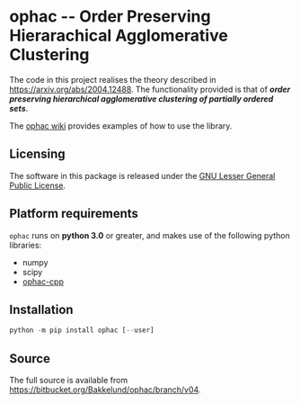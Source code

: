 # ophac -- Order Preserving Hierarachical Agglomerative Clustering
The code in this project realises the theory described in <https://arxiv.org/abs/2004.12488>.
The functionality provided is that of _**order preserving hierarchical agglomerative clustering of partially ordered sets**_.

The [ophac wiki](https://bitbucket.org/Bakkelund/ophac/wiki/Home) provides examples of how to use the library.

## Licensing

The software in this package is released under the [GNU Lesser General Public License](https://www.gnu.org/licenses/lgpl-3.0.en.html).

## Platform requirements
`ophac` runs on **python 3.0** or greater, and makes use of the following python libraries:

* numpy
* scipy
* [ophac-cpp](https://pypi.org/project/ophac-cpp/)

## Installation

```python
python -m pip install ophac [--user]
```

## Source

The full source is available from
<https://bitbucket.org/Bakkelund/ophac/branch/v04>.